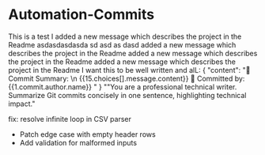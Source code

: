 # Automation-Commits

This is a test
I added a new message which describes the project in the Readme
asdasdasdasda
sd
asd
as
dasd
  added a new message which describes the project in the Readme
  added a new message which describes the project in the Readme
  added a new message which describes the project in the Readme
I want this to be well written and alL: {
  "content": "📝 Commit Summary: \n {{15.choices[].message.content}}
👤 Committed by: {{1.commit.author.name}}
"
}
""You are a professional technical writer. Summarize Git commits concisely in one sentence, highlighting technical impact."

fix: resolve infinite loop in CSV parser  
- Patch edge case with empty header rows  
- Add validation for malformed inputs  

